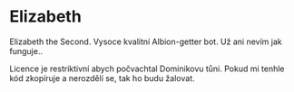 # Elizabeth

Elizabeth the Second. Vysoce kvalitní Albion-getter bot.
Už ani nevím jak funguje..

Licence je restriktivní abych počvachtal Dominikovu tůni. Pokud mi tenhle kód
zkopíruje a nerozdělí se, tak ho budu žalovat.
